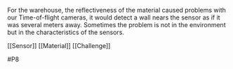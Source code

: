 For the warehouse, the reflectiveness of the material caused problems with our Time-of-flight cameras, it would detect a wall nears the sensor as if it was several meters away. Sometimes the problem is not in the environment but in the characteristics of the sensors.

[[Sensor]]
[[Material]]
[[Challenge]]

#P8 